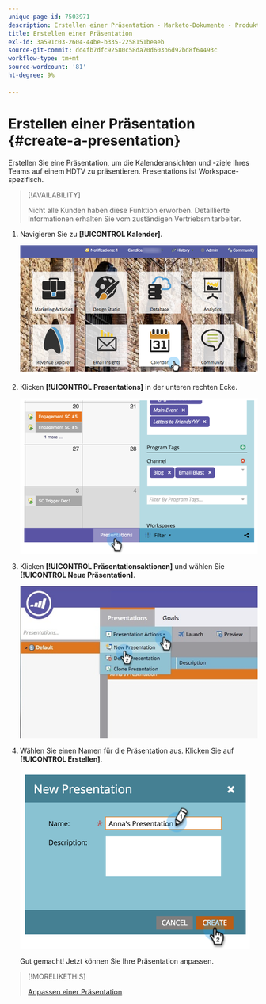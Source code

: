 ```yaml
---
unique-page-id: 7503971
description: Erstellen einer Präsentation - Marketo-Dokumente - Produktdokumentation
title: Erstellen einer Präsentation
exl-id: 3a591c03-2604-44be-b335-2258151beaeb
source-git-commit: dd4fb7dfc92580c58da70d603b6d92bd8f64493c
workflow-type: tm+mt
source-wordcount: '81'
ht-degree: 9%

---
```


# Erstellen einer Präsentation {#create-a-presentation}

Erstellen Sie eine Präsentation, um die Kalenderansichten und -ziele Ihres Teams auf einem HDTV zu präsentieren. Presentations ist Workspace-spezifisch.

>[!AVAILABILITY]
>
>
>Nicht alle Kunden haben diese Funktion erworben. Detaillierte Informationen erhalten Sie vom zuständigen Vertriebsmitarbeiter.

1. Navigieren Sie zu **[!UICONTROL Kalender]**.

   ![](assets/2017-05-10-15-30-47.png)

1. Klicken **[!UICONTROL Presentations]** in der unteren rechten Ecke.

   ![](assets/image2015-3-18-12-3a29-3a26.png)

1. Klicken **[!UICONTROL Präsentationsaktionen]** und wählen Sie **[!UICONTROL Neue Präsentation]**.

   ![](assets/image2015-3-26-12-3a38-3a6.png)

1. Wählen Sie einen Namen für die Präsentation aus. Klicken Sie auf **[!UICONTROL Erstellen]**.

   ![](assets/image2015-3-18-12-3a32-3a30.png)

   Gut gemacht! Jetzt können Sie Ihre Präsentation anpassen.

>[!MORELIKETHIS]
>
>[Anpassen einer Präsentation](/help/marketo/product-docs/core-marketo-concepts/marketing-calendar/calendar-hd/customize-a-presentation.md)
